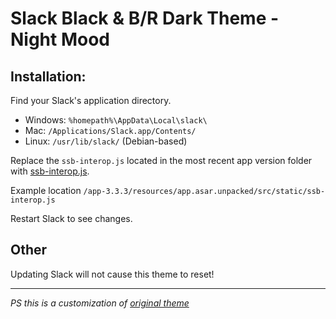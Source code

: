 # Slack Black & B/R Dark Theme - Night Mood

## Installation:

Find your Slack's application directory.

- Windows: `%homepath%\AppData\Local\slack\`
- Mac: `/Applications/Slack.app/Contents/`
- Linux: `/usr/lib/slack/` (Debian-based)

Replace the `ssb-interop.js` located in the most recent app version folder with [ssb-interop.js](https://github.com/torybriggs/slack-black-theme/blob/master/ssb-interop.js).

Example location `/app-3.3.3/resources/app.asar.unpacked/src/static/ssb-interop.js`

Restart Slack to see changes.

## Other

Updating Slack will not cause this theme to reset!



---

_PS this is a customization of [original theme](https://github.com/widget-/slack-black-theme)_
